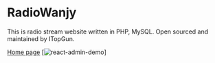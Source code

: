 # RadioWanjy
This is radio stream website written in PHP, MySQL. Open sourced and maintained by ITopGun.

[Home page](http://radiowanjy.com/)
[![react-admin-demo](https://prnt.sc/26k_9RPFcNPb)]
